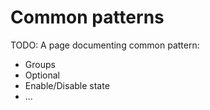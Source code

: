 # Common patterns

TODO: A page documenting common pattern:

* Groups
* Optional
* Enable/Disable state
* ...
